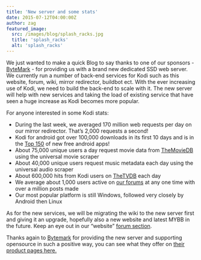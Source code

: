 ```yaml
---
title: 'New server and some stats'
date: 2015-07-12T04:00:00Z
author: zag
featured_image:
  src: /images/blog/splash_racks.jpg
  title: 'splash_racks'
  alt: 'splash_racks'
---
```

We just wanted to make a quick Blog to say thanks to one of our sponsors - [ByteMark](https://www.bytemark.co.uk) - for providing us with a brand new dedicated SSD web server. We currently run a number of back-end services for Kodi such as this website, forum, wiki, mirror redirector, buildbot ect. With the ever increasing use of Kodi, we need to build the back-end to scale with it. The new server will help with new services and taking the load of existing service that have seen a huge increase as Kodi becomes more popular.

 For anyone interested in some Kodi stats:

 - During the last week, we averaged 170 million web requests per day on our mirror redirector. That’s 2,000 requests a second!  
 - Kodi for android got over 100,000 downloads in its first 10 days and is in the [Top 150](https://play.google.com/store/apps/collection/topselling_free) of new free android apps!  
 - About 75,000 unique users a day request movie data from [TheMovieDB](https://www.themoviedb.org) using the universal movie scraper  
 - About 40,000 unique users request music metadata each day using the universal audio scraper  
 - About 600,000 hits from Kodi users on [TheTVDB](https://www.thetvdb.com/) each day  
 - We average about 1,000 users active on [our forums](https://forum.kodi.tv/) at any one time with over a million posts made  
 - Our most popular platform is still Windows, followed very closely by Android then Linux

 As for the new services, we will be migrating the wiki to the new server first and giving it an upgrade, hopefully also a new website and latest MYBB in the future. Keep an eye out in our “website” [forum section](https://forum.kodi.tv/forumdisplay.php?fid=35).

 Thanks again to [Bytemark](https://www.bytemark.co.uk/) for providing the new server and supporting opensource in such a positive way, you can see what they offer on [their product pages here.](https://www.bytemark.co.uk/hosting/)

 